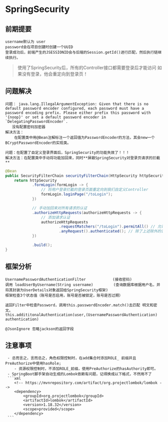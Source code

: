 # SpringSecurity

## 前期提要
    username默认为 user
    password会在项目创建时创建一个UUID
    登录成功后，前端产生的JSESSIONID会与后端的Session.getId()进行匹配，然后执行链继续执行。
> 使用了SpringSecurity后，所有的Controller接口都需要登录后才能访问
> 如果没有登录，他会重定向到登录页！

## 问题解决
    问题： java.lang.IllegalArgumentException: Given that there is no default password encoder configured, each password must have a password encoding prefix. Please either prefix this password with '{noop}' or set a default password encoder in `DelegatingPasswordEncoder`.
       没有配置密码加密器
    解决方法：
        在配置类中用@Bean注解标注一个返回值为PasswordEncoder的方法，其会new一个BCryptPasswordEncoder的实现类。

    问题：在配置了自定义登录界面后，SpringSecurity的功能失效了！！！
    解决方法：在配置类中手动将功能加回来，同时**屏蔽SpringSecurity对登录页请求的拦截**
```java
@Bean
public SecurityFilterChain securityFilterChain(HttpSecurity httpSecurity) throws Exception {
    return httpSecurity
            .formLogin(formLogin -> {
                // 将用户登录拦截的登录页面重定向到我们自定义Controller
                formLogin.loginPage("/toLogin");
            })

            // 手动加回来对所有请求的认证
            .authorizeHttpRequests(authorizeHttpRequests -> {
                // 添加请求认证
                authorizeHttpRequests
                        .requestMatchers("/toLogin").permitAll() // 允许toLogin绕过Filter，直接进行访问，permit（允许）deny（拒绝）
                        .anyRequest().authenticated(); // 除了上述除外的请求以外，对所有的请求都进行认证
            })

            .build();
}
```
    
## 框架分析
    UsernamePasswordAuthenticationFilter            (接收密码)
    调用 loadUserByUsername(String username)         (查询数据库根据用户名，并将其封装为UserDetails对象返回给SpringSecurity框架)
    框架检查3个状态值（账号是否启用，账号是否被锁定，账号是否过期）
    
    返回Filter中检查Password，调用this.passwordEncoder.match()去匹配 明文和密文。
    this.addititonalAuthentication(user,(UsernamePasswordAuthentication) authentication)
    
    @JsonIgnore 忽略jackson的返回字段

## 注意事项
     - 总而言之，言而总之，角色权限控制时，在add集合时添加ROLE_ 前缀并且PreAuthorize中使用hasRole;
        - 资源权限控制时，不添加ROLE_前缀，使用PreAuthorize的hasAuthority即可。
     - SpringBoot脚手架自动生成的Lombok依赖有问题，记得换成以下格式，不然用不了
     ```xml
        <!-- https://mvnrepository.com/artifact/org.projectlombok/lombok -->
        <dependency>
            <groupId>org.projectlombok</groupId>
            <artifactId>lombok</artifactId>
            <version>1.18.32</version>
            <scope>provided</scope>
        </dependency>
     ```